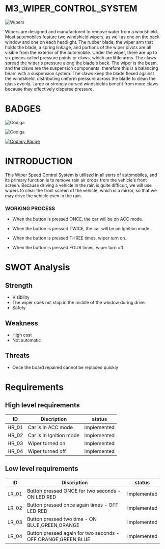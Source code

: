 # M3_WIPER_CONTROL_SYSTEM #

![Wipers](https://user-images.githubusercontent.com/101548460/168259481-cfe011a7-fbca-4c18-8a1d-a58562230d9c.jpg)

Wipers are designed and manufactured to remove water from a windshield. Most automobiles feature two windshield wipers, as well as one on the back window and one on each headlight. The rubber blade, the wiper arm that holds the blade, a spring linkage, and portions of the wiper pivots are all visible from the exterior of the automobile. Under the wiper, there are up to six pieces called pressure points or claws, which are little arms. The claws spread the wiper's pressure along the blade's back. The wiper is the beam, and the claws are the suspension components, therefore this is a balancing beam with a suspension system. The claws keep the blade flexed against the windshield, distributing uniform pressure across the blade to clean the glass evenly. Large or strongly curved windshields benefit from more claws because they effectively disperse pressure.

# BADGES
![Codiga](https://api.codiga.io/project/33356/score/svg)

![Codiga](https://api.codiga.io/project/33356/status/svg)

[![Codacy Badge](https://app.codacy.com/project/badge/Grade/83dd7a6d5fe04ed0a16bce05e7546158)](https://www.codacy.com/gh/gowriswapnamadhuri/M3_WIPER_CONTROL_SYSTEM/dashboard?utm_source=github.com&amp;utm_medium=referral&amp;utm_content=gowriswapnamadhuri/M3_WIPER_CONTROL_SYSTEM&amp;utm_campaign=Badge_Grade)

# INTRODUCTION
This Wiper Speed Control System is utilised in all sorts of automobiles, and its primary function is to remove rain air drops from the vehicle's front screen. Because driving a vehicle in the rain is quite difficult, we will use wipers to clear the front screen of the vehicle, which is a mirror, so that we may drive the vehicle even in the rain.


### WORKING PROCESS
* When the button is pressed ONCE, the car will be on ACC mode.

* When the button is pressed TWICE, the car will be on Ignition mode.

* When the button is pressed THREE times, wiper turn on.

* When the button is pressed FOUR times, wiper turn off.

# SWOT Analysis 
## Strength
* Visibility
* The wiper does not stop in the middle of the window during drive.
* Safety

## Weakness 
* High cost
* Not automatic

## Threats 
* Once the board repaired cannot be replaced quickly

# Requirements
## High level requirements
| ID | Discription | status |
| --- | --- | --- | 
| HR_01 |	Car is in ACC mode |	Implemented |
| HR_02 |	Car is in Ignition mode |	Implemented |
| HR_03 |	Wiper turned on |	Implemented |
| HR_04 |	Wiper turned off |	Implemented |
## Low level requirements
| ID |	Discription |	status |
| --- | --- | --- | 
| LR_01 |	Button pressed ONCE for two seconds - ON LED RED |	Implemented |
| LR_02 |	Button pressed once again times - OFF LED RED |	Implemented |
| LR_03	|Button pressed two time - ON BLUE,GREEN,ORANGE |	Implemented |
| LR_04 |	Button pressed again for two seconds - OFF ORANGE,GREEN,BLUE |	Implemented |
